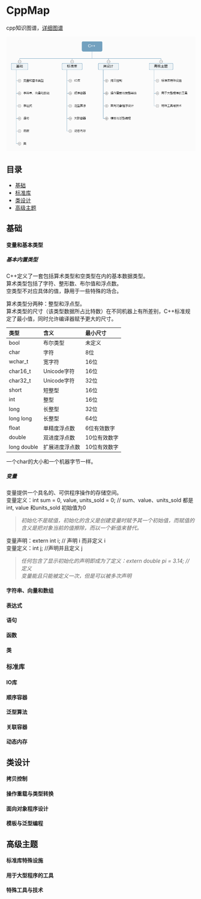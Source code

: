 # CppMap
cpp知识图谱，[详细图谱](https://raw.githubusercontent.com/itisyang/CppMap/master/%E8%AF%A6%E7%BB%86C%2B%2B.png)

![C++](https://raw.githubusercontent.com/itisyang/CppMap/master/C%2B%2B.png)

## 目录
* [基础](#基础)
* [标准库](#标准库)
* [类设计](#类设计)
* [高级主题](#高级主题)


## 基础

#### 变量和基本类型
##### 基本内置类型
C++定义了一套包括算术类型和空类型在内的基本数据类型。  
算术类型包括了字符、整形数、布尔值和浮点数。  
空类型不对应具体的值，静用于一些特殊的场合。  

算术类型分两种：整型和浮点型。  
算术类型的尺寸（该类型数据所占比特数）在不同机器上有所差别，C++标准规定了最小值，同时允许编译器赋予更大的尺寸。  

| 类型 | 含义 | 最小尺寸 |
| :-| :- | :- |
| bool | 布尔类型 | 未定义 |
| char | 字符 | 8位 |
| wchar_t | 宽字符 | 16位 |
| char16_t | Unicode字符 | 16位 |
| char32_t | Unicode字符 | 32位 |
| short | 短整型 | 16位 |
| int | 整型 | 16位 |
| long | 长整型 | 32位 |
| long long | 长整型 | 64位 |
| float | 单精度浮点数 | 6位有效数字 |
| double | 双进度浮点数 | 10位有效数字 |
| long double | 扩展进度浮点数 | 10位有效数字 |

一个char的大小和一个机器字节一样。  


##### 变量
变量提供一个具名的、可供程序操作的存储空间。  
变量定义：int sum = 0, value, units_sold = 0;  // sum、value、units_sold 都是int, value 和units_sold 初始值为0  
> *初始化不是赋值，初始化的含义是创建变量时赋予其一个初始值，而赋值的含义是把对象当前的值擦除，而以一个新值来替代。*  

变量声明：extern int i; // 声明 i 而非定义 i  
变量定义：int j; //声明并且定义 j  

> *任何包含了显示初始化的声明即成为了定义：extern double pi = 3.14; // 定义*    
> *变量能且只能被定义一次，但是可以被多次声明* 





#### 字符串、向量和数组

#### 表达式

#### 语句

#### 函数

#### 类

### 标准库

#### IO库

#### 顺序容器

#### 泛型算法

#### 关联容器

#### 动态内存

## 类设计

#### 拷贝控制

#### 操作重载与类型转换

#### 面向对象程序设计

#### 模板与泛型编程

## 高级主题

#### 标准库特殊设施

#### 用于大型程序的工具

#### 特殊工具与技术
